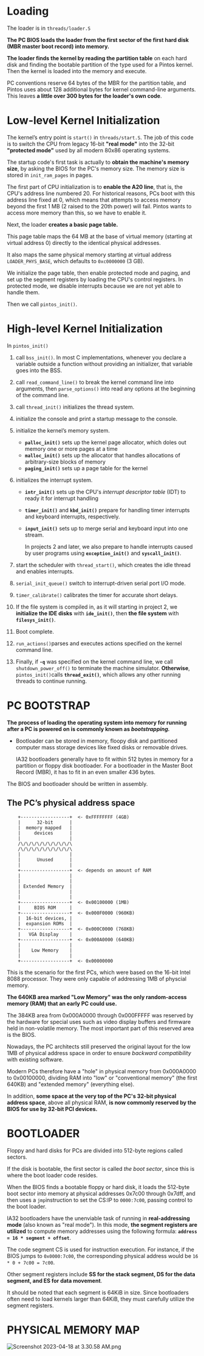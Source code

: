 # Loading

The loader is in `threads/loader.S`

**The PC BIOS loads the loader from the first sector of the first hard disk (MBR master boot record) into memory.** 

**The loader finds the kernel by reading the partition table** on each hard disk and finding the bootable partition of the type used for a Pintos kernel. Then the kernel is loaded into the memory and execute.

PC conventions reserve 64 bytes of the MBR for the partition table, and Pintos uses about 128 additional bytes for kernel command-line arguments. This leaves **a little over 300 bytes for the loader's own code**.

# Low-level Kernel Initialization

The kernel’s entry point is `start()` in `threads/start.S`. The job of this code is to switch the CPU from legacy 16-bit **"real mode"** into the 32-bit **"protected mode"** used by all modern 80x86 operating systems.

The startup code's first task is actually to **obtain the machine's memory size**, by asking the BIOS for the PC's memory size. The memory size is stored in `init_ram_pages` in pages.

The first part of CPU initialization is to **enable the A20 line**, that is, the CPU's address line numbered 20. For historical reasons, PCs boot with this address line fixed at 0, which means that attempts to access memory beyond the first 1 MB (2 raised to the 20th power) will fail. Pintos wants to access more memory than this, so we have to enable it.

Next, the loader **creates a basic page table.**

This page table maps the 64 MB at the base of virtual memory (starting at virtual address 0) directly to the identical physical addresses.

It also maps the same physical memory starting at virtual address `LOADER_PHYS_BASE`, which defaults to `0xc0000000` (3 GB).

We initialize the page table, then enable protected mode and paging, and set up the segment registers by loading the CPU's control registers. In protected mode, we disable interrupts because we are not yet able to handle them.

Then we call `pintos_init()`.

# High-level Kernel Initialization

In `pintos_init()`

1. call `bss_init()`. In most C implementations, whenever you declare a variable outside a function without providing an initializer, that variable goes into the BSS.

2. call `read_command_line()` to break the kernel command line into arguments, then `parse_options()` into read any options at the beginning of the command line.

3. call `thread_init()` initializes the thread system.

4. initialize the console and print a startup message to the console.

5. initialize the kernel’s memory system.

   - **`palloc_init()`** sets up the kernel page allocator, which doles out memory one or more pages at a time
   - **`malloc_init()`** sets up the allocator that handles allocations of arbitrary-size blocks of memory
   - **`paging_init()`** sets up a page table for the kernel

6. initializes the interrupt system.

   - **`intr_init()`** sets up the CPU's *interrupt descriptor table* (IDT) to ready it for interrupt handling

   - **`timer_init()`** and **`kbd_init()`** prepare for handling timer interrupts and keyboard interrupts, respectively.

   - **`input_init()`** sets up to merge serial and keyboard input into one stream.

     In projects 2 and later, we also prepare to handle interrupts caused by user programs using **`exception_init()`** and **`syscall_init()`**.

7. start the scheduler with `thread_start()`, which creates the idle thread and enables interrupts.

8. `serial_init_queue()` switch to interrupt-driven serial port I/O mode.

9. `timer_calibrate()` calibrates the timer for accurate short delays.

10. If the file system is compiled in, as it will starting in project 2, we **initialize the IDE disks** with **`ide_init()`**, then **the file system** with **`filesys_init()`**.

11. Boot complete.

12. `run_actions()`parses and executes actions specified on the kernel command line.

13. Finally, if **`-q`** was specified on the kernel command line, we call `shutdown_power_off()` to terminate the machine simulator. **Otherwise**, `pintos_init()`calls **`thread_exit()`**, which allows any other running threads to continue running.

# PC BOOTSTRAP

**The process of loading the operating system into memory for running after a PC is powered on is commonly known as *bootstrapping.***

- Bootloader can be stored in memory, floopy disk and partitioned computer mass storage devices like fixed disks or removable drives.

  IA32 bootloaders generally have to fit within 512 bytes in memory for a partition or floppy disk bootloader. For a bootloader in the Master Boot Record (MBR), it has to fit in an even smaller 436 bytes.

The BIOS and bootloader should be written in assembly.

## The PC’s physical address space

```
	+------------------+  <- 0xFFFFFFFF (4GB)
	|      32-bit      |
	|  memory mapped   |
	|     devices      |
	|                  |
	/\/\/\/\/\/\/\/\/\/\
	/\/\/\/\/\/\/\/\/\/\
	|                  |
	|      Unused      |
	|                  |
	+------------------+  <- depends on amount of RAM
	|                  |
	|                  |
	| Extended Memory  |
	|                  |
	|                  |
	+------------------+  <- 0x00100000 (1MB)
	|     BIOS ROM     |
	+------------------+  <- 0x000F0000 (960KB)
	|  16-bit devices, |
	|  expansion ROMs  |
	+------------------+  <- 0x000C0000 (768KB)
	|   VGA Display    |
	+------------------+  <- 0x000A0000 (640KB)
	|                  |
	|    Low Memory    |
	|                  |
	+------------------+  <- 0x00000000
```

This is the scenario for the first PCs, which were based on the 16-bit Intel 8088 processor. They were only capable of addressing 1MB of physcial memory.

**The 640KB area marked "Low Memory" was the only random-access memory (RAM) that an early PC could use.**

The 384KB area from 0x000A0000 through 0x000FFFFF was reserved by the hardware for special uses such as video display buffers and firmware held in non-volatile memory. The most important part of this reserved area is the BIOS.

Nowadays, the PC architects still preserved the original layout for the low 1MB of physical address space in order to ensure *backward compatibility* with existing software.

Modern PCs therefore have a "hole" in physical memory from 0x000A0000 to 0x00100000, dividing RAM into "low" or "conventional memory" (the first 640KB) and "extended memory" (everything else).

In addition, **some space at the very top of the PC's 32-bit physical address space**, above all physical RAM, **is now commonly reserved by the BIOS for use by 32-bit PCI devices.**

# BOOTLOADER

Floppy and hard disks for PCs are divided into 512-byte regions called sectors.

If the disk is bootable, the first sector is called *the boot sector*, since this is where the boot loader code resides.

When the BIOS finds a bootable floppy or hard disk, it loads the 512-byte boot sector into memory at physical addresses 0x7c00 through 0x7dff, and then uses a `jmp`instruction to set the CS:IP to `0000:7c00`, passing control to the boot loader.

IA32 bootloaders have the unenviable task of running in **real-addressing mode** (also known as "real mode"). In this mode, **the segment registers are utilized** to compute memory addresses using the following formula: **`address = 16 * segment + offset`**.

The code segment CS is used for instruction execution. For instance, if the BIOS jumps to `0x0000:7c00`, the corresponding physical address would be `16 * 0 + 7c00 = 7c00`.

Other segment registers include **SS for the stack segment, DS for the data segment, and ES for data movement**.

It should be noted that each segment is 64KiB in size. Since bootloaders often need to load kernels larger than 64KiB, they must carefully utilize the segment registers.

# PHYSICAL MEMORY MAP

![Screenshot 2023-04-18 at 3.30.58 AM.png](https://p.ipic.vip/gw7a6d.png)